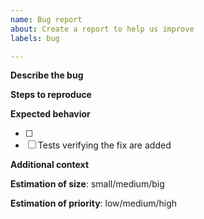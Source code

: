 ```yaml
---
name: Bug report
about: Create a report to help us improve
labels: bug

---
```


**Describe the bug**

**Steps to reproduce**

**Expected behavior**
- [ ] <!-- Issue specific criteria -->
- [ ] Tests verifying the fix are added

**Additional context**

**Estimation of size**: small/medium/big

**Estimation of priority**: low/medium/high
